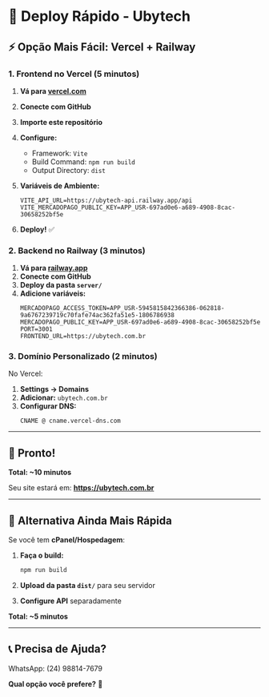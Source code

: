 # 🚀 Deploy Rápido - Ubytech

## ⚡ Opção Mais Fácil: Vercel + Railway

### 1. **Frontend no Vercel (5 minutos)**

1. **Vá para [vercel.com](https://vercel.com)**
2. **Conecte com GitHub**
3. **Importe este repositório**
4. **Configure:**
   - Framework: `Vite`
   - Build Command: `npm run build`
   - Output Directory: `dist`

5. **Variáveis de Ambiente:**
   ```
   VITE_API_URL=https://ubytech-api.railway.app/api
   VITE_MERCADOPAGO_PUBLIC_KEY=APP_USR-697ad0e6-a689-4908-8cac-30658252bf5e
   ```

6. **Deploy!** ✅

### 2. **Backend no Railway (3 minutos)**

1. **Vá para [railway.app](https://railway.app)**
2. **Conecte com GitHub**
3. **Deploy da pasta `server/`**
4. **Adicione variáveis:**
   ```
   MERCADOPAGO_ACCESS_TOKEN=APP_USR-5945815842366386-062818-9a6767239719c70fafe74ac362fa51e5-1806786938
   MERCADOPAGO_PUBLIC_KEY=APP_USR-697ad0e6-a689-4908-8cac-30658252bf5e
   PORT=3001
   FRONTEND_URL=https://ubytech.com.br
   ```

### 3. **Domínio Personalizado (2 minutos)**

No Vercel:
1. **Settings → Domains**
2. **Adicionar:** `ubytech.com.br`
3. **Configurar DNS:**
   ```
   CNAME @ cname.vercel-dns.com
   ```

---

## 🎉 Pronto!

**Total: ~10 minutos**

Seu site estará em: **https://ubytech.com.br**

---

## 🔧 Alternativa Ainda Mais Rápida

Se você tem **cPanel/Hospedagem**:

1. **Faça o build:**
   ```bash
   npm run build
   ```

2. **Upload da pasta `dist/`** para seu servidor

3. **Configure API** separadamente

**Total: ~5 minutos**

---

## 📞 Precisa de Ajuda?

WhatsApp: (24) 98814-7679

**Qual opção você prefere?** 🚀
